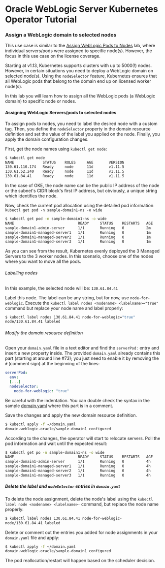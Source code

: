 # Oracle WebLogic Server Kubernetes Operator Tutorial #

### Assign a WebLogic domain to selected nodes ###

This use case is similar to the [Assign WebLogic Pods to Nodes](node.selector.ocishell.md) lab, where individual servers/pods were assigned to specific node(s). However, the focus in this use case on the license coverage.

Starting at v1.13, Kubernetes supports clusters with up to 5000(!) nodes. However, in certain situations you need to deploy a WebLogic domain on selected node(s). Using the `nodeSelector` feature, Kubernetes ensures that all WebLogic pods that belong to the domain end up on licensed worker node(s).

In this lab you will learn how to assign all the WebLogic pods (a WebLogic domain) to specific node or nodes.

#### Assigning WebLogic Servers/pods to selected nodes #####

To assign pods to nodes, you need to label the desired node with a custom tag. Then, you define the `nodeSelector` property in the domain resource definition and set the value of the label you applied on the node. Finally, you apply the domain configuration changes.

First, get the node names using `kubectl get node`:
```bash
$ kubectl get node
NAME             STATUS    ROLES     AGE       VERSION
130.61.110.174   Ready     node      11d       v1.11.5
130.61.52.240    Ready     node      11d       v1.11.5
130.61.84.41     Ready     node      11d       v1.11.5
```

In the case of OKE, the node name can be the public IP address of the node or the subnet's CIDR block's first IP address, but obviously, a unique string which identifies the node.

Now, check the current pod allocation using the detailed pod information: `kubectl get pod -n sample-domain1-ns -o wide`
```bash
$ kubectl get pod -n sample-domain1-ns -o wide
NAME                             READY     STATUS    RESTARTS   AGE       IP            NODE             NOMINATED NODE
sample-domain1-admin-server      1/1       Running   0          2m        10.244.2.33   130.61.84.41     <none>
sample-domain1-managed-server1   1/1       Running   0          1m        10.244.1.8    130.61.52.240    <none>
sample-domain1-managed-server2   1/1       Running   0          1m        10.244.0.10   130.61.110.174   <none>
sample-domain1-managed-server3   1/1       Running   0          1m        10.244.2.34   130.61.84.41     <none>
```

As you can see from the result, Kubernetes evenly deployed the 3 Managed Servers to the 3 worker nodes. In this scenario, choose one of the nodes where you want to move all the pods.

###### Labelling nodes ######

In this example, the selected node will be: `130.61.84.41`

Label this node. The label can be any string, but for now, use `node-for-weblogic`. Execute the `kubectl label nodes <nodename> <labelname>="true"` command but replace your node name and label properly:
```bash
$ kubectl label nodes 130.61.84.41 node-for-weblogic="true"
node/130.61.84.41 labeled
```
###### Modify the domain resource definition ######

Open your `domain.yaml` file in a text editor and find the `serverPod:` entry and insert a new property inside. The provided `domain.yaml` already contains this part (starting at around line #73); you just need to enable it by removing the `#` (comment sign) at the beginning of the lines:
```yaml
serverPod:
  env:
  [...]
  nodeSelector:
    node-for-weblogic: "true"
```
Be careful with the indentation. You can double check the syntax in the sample [domain.yaml](../domain.yaml) where this part is in a comment.

Save the changes and apply the new domain resource definition.
```bash
$ kubectl apply -f ~/domain.yaml
domain.weblogic.oracle/sample-domain1 configured
```
According to the changes, the operator will start to relocate servers. Poll the pod information and wait until the expected result:
```bash
$ kubectl get po -n sample-domain1-ns -o wide
NAME                             READY     STATUS    RESTARTS   AGE       IP            NODE           NOMINATED NODE
sample-domain1-admin-server      1/1       Running   0          4h        10.244.2.40   130.61.84.41   <none>
sample-domain1-managed-server1   1/1       Running   0          4h        10.244.2.43   130.61.84.41   <none>
sample-domain1-managed-server2   1/1       Running   0          4h        10.244.2.42   130.61.84.41   <none>
sample-domain1-managed-server3   1/1       Running   0          4h        10.244.2.41   130.61.84.41   <none>
```

##### Delete the label and `nodeSelector` entries in `domain.yaml` #####

To delete the node assignment, delete the node's label using the `kubectl label node <nodename> <labelname>-` command, but replace the node name properly:
```bash
$ kubectl label nodes 130.61.84.41 node-for-weblogic-
node/130.61.84.41 labeled
```
Delete or comment out the entries you added for node assignments in your `domain.yaml` file and apply:
```bash
$ kubectl apply -f ~/domain.yaml
domain.weblogic.oracle/sample-domain1 configured
```
The pod reallocation/restart will happen based on the scheduler decision.
